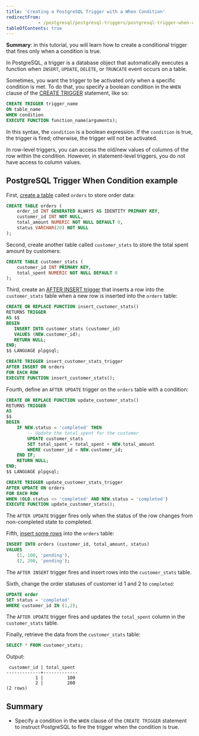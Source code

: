 ```yaml
---
title: 'Creating a PostgreSQL Trigger with a When Condition'
redirectFrom: 
            - /postgresql/postgresql-triggers/postgresql-trigger-when-condition
tableOfContents: true
---
```



**Summary**: in this tutorial, you will learn how to create a conditional trigger that fires only when a condition is true.

In PostgreSQL, a trigger is a database object that automatically executes a function when `INSERT`, `UPDATE`, `DELETE`, or `TRUNCATE` event occurs on a table.

Sometimes, you want the trigger to be activated only when a specific condition is met. To do that, you specify a boolean condition in the `WHEN` clause of the [CREATE TRIGGER](/postgresql/postgresql-triggers/creating-first-trigger-postgresql) statement, like so:

```sql
CREATE TRIGGER trigger_name
ON table_name
WHEN condition
EXECUTE FUNCTION function_name(arguments);
```

In this syntax, the `condition` is a boolean expression. If the `condition` is true, the trigger is fired; otherwise, the trigger will not be activated.

In row-level triggers, you can access the old/new values of columns of the row within the condition. However, in statement-level triggers, you do not have access to column values.

## PostgreSQL Trigger When Condition example

First, [create a table](/postgresql/postgresql-create-table) called `orders` to store order data:

```sql
CREATE TABLE orders (
    order_id INT GENERATED ALWAYS AS IDENTITY PRIMARY KEY,
    customer_id INT NOT NULL,
    total_amount NUMERIC NOT NULL DEFAULT 0,
    status VARCHAR(20) NOT NULL
);
```

Second, create another table called `customer_stats` to store the total spent amount by customers:

```sql
CREATE TABLE customer_stats (
    customer_id INT PRIMARY KEY,
    total_spent NUMERIC NOT NULL DEFAULT 0
);
```

Third, create an [AFTER INSERT trigger](/postgresql/postgresql-triggers/postgresql-after-insert-trigger) that inserts a row into the `customer_stats` table when a new row is inserted into the `orders` table:

```sql
CREATE OR REPLACE FUNCTION insert_customer_stats()
RETURNS TRIGGER
AS $$
BEGIN
   INSERT INTO customer_stats (customer_id)
   VALUES (NEW.customer_id);
   RETURN NULL;
END;
$$ LANGUAGE plpgsql;

CREATE TRIGGER insert_customer_stats_trigger
AFTER INSERT ON orders
FOR EACH ROW
EXECUTE FUNCTION insert_customer_stats();
```

Fourth, define an `AFTER UPDATE` trigger on the `orders` table with a condition:

```sql
CREATE OR REPLACE FUNCTION update_customer_stats()
RETURNS TRIGGER
AS
$$
BEGIN
    IF NEW.status = 'completed' THEN
        -- Update the total_spent for the customer
        UPDATE customer_stats
        SET total_spent = total_spent + NEW.total_amount
        WHERE customer_id = NEW.customer_id;
    END IF;
    RETURN NULL;
END;
$$ LANGUAGE plpgsql;

CREATE TRIGGER update_customer_stats_trigger
AFTER UPDATE ON orders
FOR EACH ROW
WHEN (OLD.status <> 'completed' AND NEW.status = 'completed')
EXECUTE FUNCTION update_customer_stats();
```

The `AFTER UPDATE` trigger fires only when the status of the row changes from non-completed state to completed.

Fifth, [insert some rows](/postgresql/postgresql-insert-multiple-rows) into the `orders` table:

```sql
INSERT INTO orders (customer_id, total_amount, status)
VALUES
    (1, 100, 'pending'),
    (2, 200, 'pending');
```

The `AFTER INSERT` trigger fires and insert rows into the `customer_stats` table.

Sixth, change the order statuses of customer id 1 and 2 to `completed`:

```sql
UPDATE order
SET status = 'completed'
WHERE customer_id IN (1,2);
```

The `AFTER UPDATE` trigger fires and updates the `total_spent` column in the `customer_stats` table.

Finally, retrieve the data from the `customer_stats` table:

```sql
SELECT * FROM customer_stats;
```

Output:

```
 customer_id | total_spent
-------------+-------------
           1 |         100
           2 |         200
(2 rows)
```

## Summary

- Specify a condition in the `WHEN` clause of the `CREATE TRIGGER` statement to instruct PostgreSQL to fire the trigger when the condition is true.
